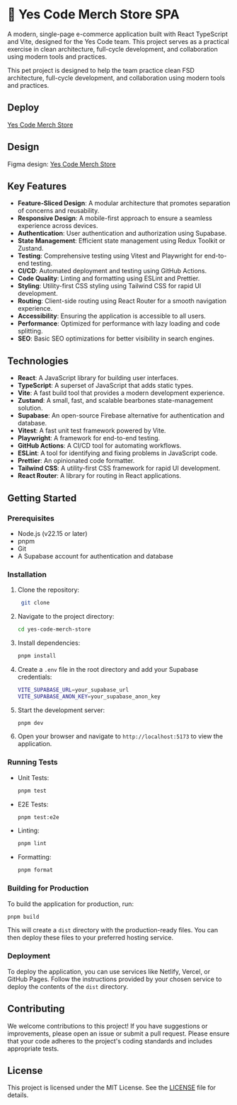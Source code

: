 # 🦝 Yes Code Merch Store SPA

A modern, single-page e-commerce application built with React TypeScript and Vite, designed for the Yes Code team. This project serves as a practical exercise in clean architecture, full-cycle development, and collaboration using modern tools and practices.  

This pet project is designed to help the team practice clean FSD architecture, full-cycle development, and collaboration using modern tools and practices.

## Deploy 
[Yes Code Merch Store](https://yes-code-merch.netlify.app/)

## Design 
Figma design: [Yes Code Merch Store](https://www.figma.com/design/a5X7CFN20TD3ToUE415Z6N/Ecommerce-app?node-id=90-816)

## Key Features
- **Feature-Sliced Design**: A modular architecture that promotes separation of concerns and reusability.
- **Responsive Design**: A mobile-first approach to ensure a seamless experience across devices.
- **Authentication**: User authentication and authorization using Supabase.
- **State Management**: Efficient state management using Redux Toolkit or Zustand.
- **Testing**: Comprehensive testing using Vitest and Playwright for end-to-end testing.
- **CI/CD**: Automated deployment and testing using GitHub Actions.
- **Code Quality**: Linting and formatting using ESLint and Prettier.
- **Styling**: Utility-first CSS styling using Tailwind CSS for rapid UI development.
- **Routing**: Client-side routing using React Router for a smooth navigation experience.
- **Accessibility**: Ensuring the application is accessible to all users.
- **Performance**: Optimized for performance with lazy loading and code splitting.
- **SEO**: Basic SEO optimizations for better visibility in search engines.


## Technologies
- **React**: A JavaScript library for building user interfaces.
- **TypeScript**: A superset of JavaScript that adds static types.
- **Vite**: A fast build tool that provides a modern development experience.
- **Zustand**: A small, fast, and scalable bearbones state-management solution.
- **Supabase**: An open-source Firebase alternative for authentication and database.
- **Vitest**: A fast unit test framework powered by Vite.
- **Playwright**: A framework for end-to-end testing.
- **GitHub Actions**: A CI/CD tool for automating workflows.
- **ESLint**: A tool for identifying and fixing problems in JavaScript code.
- **Prettier**: An opinionated code formatter.
- **Tailwind CSS**: A utility-first CSS framework for rapid UI development.
- **React Router**: A library for routing in React applications.




## Getting Started
### Prerequisites
- Node.js (v22.15 or later)
- pnpm
- Git
- A Supabase account for authentication and database
### Installation
1. Clone the repository:
   ```bash
    git clone
   ```
2. Navigate to the project directory:
    ```bash
    cd yes-code-merch-store
    ```
3. Install dependencies:
    ```bash
    pnpm install
    ```
4. Create a `.env` file in the root directory and add your Supabase credentials:
    ```bash
    VITE_SUPABASE_URL=your_supabase_url
    VITE_SUPABASE_ANON_KEY=your_supabase_anon_key
    ```
5. Start the development server:
    ```bash
    pnpm dev
    ```
6. Open your browser and navigate to `http://localhost:5173` to view the application.
### Running Tests 
- Unit Tests:
    ```bash
    pnpm test
    ```
- E2E Tests:
    ```bash
    pnpm test:e2e
    ```
- Linting:
    ```bash
    pnpm lint
    ```
- Formatting:
    ```bash
    pnpm format
    ```
### Building for Production
To build the application for production, run:
```bash
pnpm build
```
This will create a `dist` directory with the production-ready files. You can then deploy these files to your preferred hosting service.
### Deployment
To deploy the application, you can use services like Netlify, Vercel, or GitHub Pages. Follow the instructions provided by your chosen service to deploy the contents of the `dist` directory.
## Contributing
We welcome contributions to this project! If you have suggestions or improvements, please open an issue or submit a pull request. Please ensure that your code adheres to the project's coding standards and includes appropriate tests.
## License
This project is licensed under the MIT License. See the [LICENSE](LICENSE) file for details.
